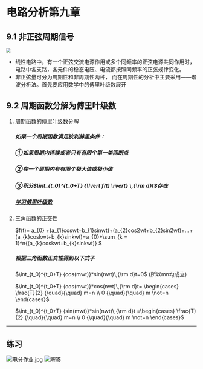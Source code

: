 # 电路分析第九章
## 9.1 非正弦周期信号
<div align=left>
<img src=https://img0.baidu.com/it/u=652562714,3599087915&fm=253&fmt=auto&app=138&f=JPEG?w=667&h=500 style="zoom:70%;" />
</div>

- 线性电路中，有一个正弦交流电源作用或多个同频率的正弦电源共同作用时，电路中各支路，各元件的稳态电压、电流都按照同频率的正弦规律变化。
- 非正弦量可分为周期性和非周期性两种， 而在周期性的分析中主要采用——谐波分析法。首先要应用数学中的傅里叶级数展开

## 9.2 周期函数分解为傅里叶级数
1. 周期函数的傅里叶级数分解
    ##### 如果一个周期函数满足狄利赫里条件：
    ##### ①如果周期内连续或者只有有限个第一类间断点
    ##### ②在一个周期内有有限个极大值或极小值
    ##### ③积分$\int_{t_0}^{t_0+T} {\lvert f(t) \rvert} \,{\rm d}t$存在
    ##### [学习傅里叶级数](https://www.bilibili.com/video/BV1144y1K7HE?spm_id_from=333.337.search-card.all.click)
2.  三角函数的正交性
    
    $f(t)= a_{0} +(a_{1}coswt+b_{1}sinwt)+(a_{2}cos2wt+b_{2}sin2wt)+...+(a_{k}coskwt+b_{k}sinkwt)=a_{0}+\sum_{k = 1}^n{(a_{k}coskwt+b_{k}sinkwt)}   $
    ##### 根据三角函数正交性得到以下式子
    $\int_{t_0}^{t_0+T} {cos(mwt)}*sin(nwt)\,{\rm d}t=0$  (所以mn均成立)
    
    $\int_{t_0}^{t_0+T} {cos(mwt)}*cos(nwt)\,{\rm d}t= 
    \begin{cases} \frac{T}{2}  {\quad}{\quad} m=n \\ 0 {\quad}{\quad}  m \not=n
    \end{cases}$ 
    
    $\int_{t_0}^{t_0+T} {sin(mwt)}*sin(nwt)\,{\rm d}t =\begin{cases} \frac{T}{2}  {\quad}{\quad} m=n \\ 0 {\quad}{\quad}  m \not=n
    \end{cases}$ 
---
## 练习
![电分作业.jpg](https://i.postimg.cc/MZVDq2QJ/image.jpg)
![解答](https://i.postimg.cc/9FTFLbKp/image.png)
